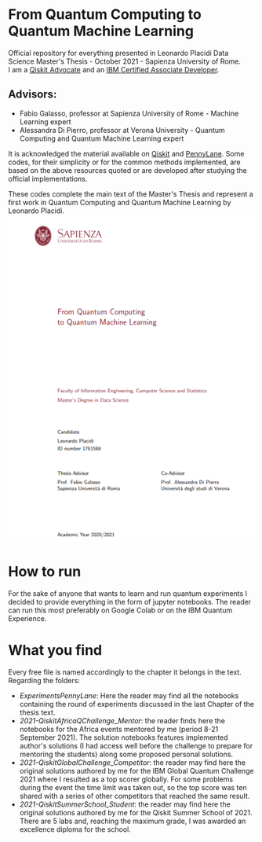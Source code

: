 # From Quantum Computing to Quantum Machine Learning
Official repository for everything presented in Leonardo Placidi Data Science Master's Thesis - October 2021 - Sapienza University of Rome.
<br>
I am a  <a href="https://www.credly.com/badges/519fac77-fea2-4649-bd46-22e5f1a3f1d8/public_url" target="_blank">Qiskit Advocate</a> and an <a href="https://www.credly.com/badges/aacdec95-e919-439b-ad6e-24753e42fd50?source=linked_in_profile" target="_blank">IBM Certified Associate Developer</a>.
<br>
## Advisors:
* Fabio Galasso, professor at Sapienza University of Rome - Machine Learning expert
* Alessandra Di Pierro, professor at Verona University - Quantum Computing and Quantum Machine Learning expert



It is acknowledged the material available on <a href="https://qiskit.org/" target="_blank">Qiskit</a> and <a href="https://pennylane.ai/" target="_blank">PennyLane</a>. Some codes, for their simplicity or for the common methods implemented, are based on the above resources quoted or are developed after studying the official implementations.<br>

These codes complete the main text of the Master's Thesis and represent a first work in Quantum Computing and Quantum Machine Learning by Leonardo Placidi.
<br>
![alt text](https://github.com/Gruntrexpewrus/FromQCtoQML/blob/main/image.png)
<br>
# How to run

For the sake of anyone that wants to learn and run quantum experiments I decided to provide everything in the form of jupyter notebooks. The reader can run this most preferably on Google Colab or on the IBM Quantum Experience.

# What you find
Every free file is named accordingly to the chapter it belongs in the text. <br>
Regarding the folders:
* *ExperimentsPennyLane*: Here the reader may find all the notebooks containing the round of experiments discussed in the last Chapter of the thesis text.
* *2021-QiskitAfricaQChallenge_Mentor*: the reader finds here the notebooks for the Africa events mentored by me (period 8-21 September 2021). The solution notebooks features implemented author's solutions (I had access well before the challenge to prepare for mentoring the students) along some proposed personal solutions.
* *2021-QiskitGlobalChallenge_Competitor*: the reader may find here the original solutions authored by me for the IBM Global Quantum Challenge 2021 where I resulted as a top scorer globally. For some problems during the event the time limit was taken out, so the top score was ten shared with a series of other competitors that reached the same result.
* *2021-QiskitSummerSchool_Student*: the reader may find here the original solutions authored by me for the Qiskit Summer School of 2021. There are 5 labs and, reaching the maximum grade, I was awarded an excellence diploma for the school.
